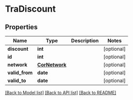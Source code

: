 # TraDiscount

## Properties
Name | Type | Description | Notes
------------ | ------------- | ------------- | -------------
**discount** | **int** |  | [optional] 
**id** | **int** |  | [optional] 
**network** | [**CorNetwork**](CorNetwork.md) |  | [optional] 
**valid_from** | **date** |  | [optional] 
**valid_to** | **date** |  | [optional] 

[[Back to Model list]](../README.md#documentation-for-models) [[Back to API list]](../README.md#documentation-for-api-endpoints) [[Back to README]](../README.md)


